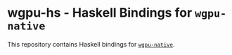 # wgpu-hs - Haskell Bindings for `wgpu-native`

This repository contains Haskell bindings for
[`wgpu-native`](https://github.com/gfx-rs/wgpu-native).
